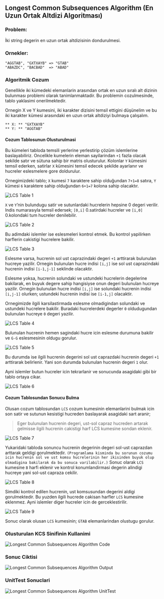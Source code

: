 ## Longest Common Subsequences Algorithm (En Uzun Ortak Altdizi Algoritması)

### Problem:
İki string degerin en uzun ortak altdizisinin dondurulmesi.

### Ornekler:
```
"AGGTAB", "GXTXAYB" => "GTAB"
"ABAZDC", "BACBAD"  => "ABAD"
```

### Algoritmik Cozum
Genellikle iki kümedeki elemanlarin arasından ortak en uzun sıralı alt dizinin bulunması problemi olarak tanimlanmaktadir. Bu problemin cozulmesinde, tablo yaklasimi onerilmektedir.

Ornegin X ve Y kumesini, iki karakter dizisini temsil ettigini düşünelim ve bu iki karakter kümesi arasındaki en uzun ortak altdiziyi bulmaya çalışalım.

```
** X: ** "GXTXAYB"
** Y: ** "AGGTAB"
```


#### Cozum Tablosunun Olusturulmasi

Bu kümeleri tabloda temsili yerlerine yerlestirip çözüm islemlerine baslayabiliriz. Oncelikle kumelerin eleman sayilarindan `+1` fazla olacak sekilde satır ve sütuna sahip bir matris olusturulur. Kolonlar `Y` kümesini temsil ederken, satirlar `X` kümesini temsil edecek şekilde ayarlanır ve hucreler eslesmelere gore doldurulur.

Ornegimizdeki tablo; `X` kumesi `7` karaktere sahip olduğundan `7+1=8` satıra, `Y` kümesi `6` karaktere sahip olduğundan `6+1=7` kolona sahip olacaktır. 

![LCS Table 1](https://github.com/omereryilmaz/Algorithms/blob/master/LongestCommonSubsequences/img/lcs_table_1.jpg)

`X` ve `Y`’nin bulundugu satir ve sutunlardaki hucrelerin hepsine 0 degeri verilir. Indis numarasıyla temsil edersek; `[0,i]` 0.satirdaki hucreler ve `[i,0]` 0.kolondaki tum hucreler denilebilir.

![LCS Table 2](https://github.com/omereryilmaz/Algorithms/blob/master/LongestCommonSubsequences/img/lcs_table_2.jpg)

Bu adimdaki islemler ise eslesmeleri kontrol etmek. Bu kontrol yapilirken harflerin cakistigi hucrelere bakilir. 

![LCS Table 3](https://github.com/omereryilmaz/Algorithms/blob/master/LongestCommonSubsequences/img/lcs_table_3.jpg)

Eslesme varsa, hucrenin sol ust caprazindaki degeri `+1` arttirarak bulunulan hucreye yazilir. Ornegin bulunulan hucre indisi `[i,j]` ise sol ust caprazindaki hucrenin indisi `[i-1,j-1]` seklinde olacaktir.

Eslesme yoksa, hucrenin solundaki ve ustundeki hucrelerin degelerine bakilarak, en buyuk degere sahip hangisiyse onun degeri bulunulan hucreye yazilir. Ornegin bulunulan hucre indisi `[i,j]` ise solundaki hucrenin indisi `[i,j-1]` olurken; ustundeki hucrenin indisi ise `[i-1,j]` olacaktir.

Ornegimizde ilgili karsilastirmada eslesme olmadigindan solundaki ve ustundeki hucrelere bakilir. Buradaki hucrelerdeki degerler `0` oldudugundan bulunulan hucreye `0` degeri yazilir.

![LCS Table 4](https://github.com/omereryilmaz/Algorithms/blob/master/LongestCommonSubsequences/img/lcs_table_4.jpg)

Bulunulan hucrenin hemen sagindaki hucre icin eslesme durumuna bakilir ve `G-G` eslesmesinin oldugu gorulur. 

![LCS Table 5](https://github.com/omereryilmaz/Algorithms/blob/master/LongestCommonSubsequences/img/lcs_table_5.jpg)

Bu durumda ise ilgili hucrenin degerini sol ust caprazdaki hucrenin degeri `+1` arttirarak belirlenir. Yani son durumda bulunulan hucrenin degeri `1` olur. 

Ayni islemler butun hucreler icin tekrarlanir ve sonucunda asagidaki gibi bir tablo ortaya cikar.

![LCS Table 6](https://github.com/omereryilmaz/Algorithms/blob/master/LongestCommonSubsequences/img/lcs_table_6.jpg)


#### Cozum Tablosundan Sonucu Bulma

Olusan cozum tablosundan `LCS` cozum kumesinin elemanlarini bulmak icin son satir ve sutunun kesistigi hucreden baslayarak asagidaki sart aranir;

> Eger bulunulan hucrenin degeri, ust-sol capraz hucreden artarak gelmisse ilgili hucrenin cakistigi harf LCS kumesine sondan eklenir.

![LCS Table 7](https://github.com/omereryilmaz/Algorithms/blob/master/LongestCommonSubsequences/img/lcs_table_7.jpg)

Yukaridaki tabloda sonuncu hucrenin degerinin degeri sol-ust caprazdan arttarak geldigi gorulmektedir. `(Programlama kisminda bu sorunun cozumu icin hucrenin sol ve ust komsu hucrelerinin her ikisinden buyuk olup olmadigina bakilarak da bu sonuca varilabilir.)` Sonuc olarak `LCS` kumesine `B` harfi eklenir ve kontrol konumlandirmasi degerin alindigi hucreye yani sol-ust capraza cekilir.

![LCS Table 8](https://github.com/omereryilmaz/Algorithms/blob/master/LongestCommonSubsequences/img/lcs_table_8.jpg)

Simdiki kontrol edilen hucrenin, ust komsusundan degerini aldigi gorulmektedir. Bu yuzden ilgili hucrede cakisan harfler `LCS` kumesine eklenmez. Ayni islemler diger hucreler icin de gerceklestirilir. 

![LCS Table 9](https://github.com/omereryilmaz/Algorithms/blob/master/LongestCommonSubsequences/img/lcs_table_9.jpg)

Sonuc olarak olusan `LCS` kumesinin; `GTAB` elemanlarindan olustugu gorulur.

### Olusturulan KCS Sinifinin Kullanimi
![Longest Common Subsequences Algorithm Code](https://github.com/omereryilmaz/Algorithms/blob/master/LongestCommonSubsequences/img/1.jpg)

### Sonuc Ciktisi
![Longest Common Subsequences Algorithm Output](https://github.com/omereryilmaz/Algorithms/blob/master/LongestCommonSubsequences/img/2.jpg)

### UnitTest Sonuclari
![Longest Common Subsequences Algorithm UnitTest](https://github.com/omereryilmaz/Algorithms/blob/master/LongestCommonSubsequences/img/unittest.jpg)